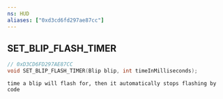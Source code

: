 ```yaml
---
ns: HUD
aliases: ["0xd3cd6fd297ae87cc"]
---
```

## SET_BLIP_FLASH_TIMER

```c
// 0xD3CD6FD297AE87CC
void SET_BLIP_FLASH_TIMER(Blip blip, int timeInMilliseconds);
```

```
time a blip will flash for, then it automatically stops flashing by code
```
